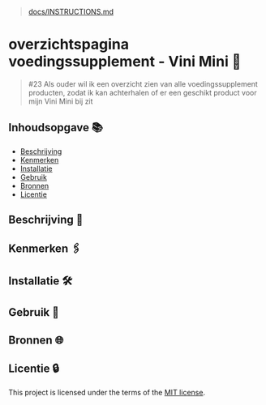 >  [docs/INSTRUCTIONS.md](docs/INSTRUCTIONS.md)

# overzichtspagina voedingssupplement - Vini Mini 🥜 

> #23 Als ouder wil ik een overzicht zien van alle voedingssupplement producten, zodat ik kan achterhalen of er een geschikt product voor mijn Vini Mini bij zit

 

## Inhoudsopgave 📚

  * [Beschrijving](#beschrijving)
  * [Kenmerken](#kenmerken)
  * [Installatie](#installatie)
  * [Gebruik](#gebruik)
  * [Bronnen](#bronnen)
  * [Licentie](#licentie)

## Beschrijving 📑
<!-- In de Beschrijving staat hoe je project er uit ziet, hoe het werkt en wat je er mee kan. -->
<!-- Voeg een mooie poster visual toe 📸 -->
<!-- Voeg een link toe naar Github Pages 🌐-->

## Kenmerken 🖇️
<!-- Bij Kenmerken staat welke technieken zijn gebruikt en hoe. Wat is de HTML structuur? Wat zijn de belangrijkste dingen in CSS? Wat is er met Javascript gedaan en hoe? Misschien heb je een framwork of library gebruikt? -->

## Installatie 🛠️

## Gebruik 📱

## Bronnen  🌐

## Licentie 🔒

This project is licensed under the terms of the [MIT license](./LICENSE).
